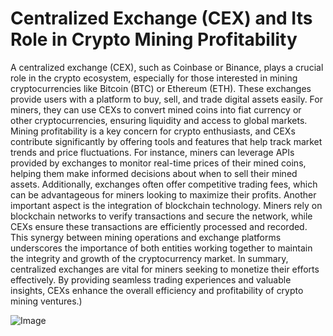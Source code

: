 # Centralized Exchange (CEX) and Its Role in Crypto Mining Profitability
A centralized exchange (CEX), such as Coinbase or Binance, plays a crucial role in the crypto ecosystem, especially for those interested in mining cryptocurrencies like Bitcoin (BTC) or Ethereum (ETH). These exchanges provide users with a platform to buy, sell, and trade digital assets easily. For miners, they can use CEXs to convert mined coins into fiat currency or other cryptocurrencies, ensuring liquidity and access to global markets.
Mining profitability is a key concern for crypto enthusiasts, and CEXs contribute significantly by offering tools and features that help track market trends and price fluctuations. For instance, miners can leverage APIs provided by exchanges to monitor real-time prices of their mined coins, helping them make informed decisions about when to sell their mined assets. Additionally, exchanges often offer competitive trading fees, which can be advantageous for miners looking to maximize their profits.
Another important aspect is the integration of blockchain technology. Miners rely on blockchain networks to verify transactions and secure the network, while CEXs ensure these transactions are efficiently processed and recorded. This synergy between mining operations and exchange platforms underscores the importance of both entities working together to maintain the integrity and growth of the cryptocurrency market.
In summary, centralized exchanges are vital for miners seeking to monetize their efforts effectively. By providing seamless trading experiences and valuable insights, CEXs enhance the overall efficiency and profitability of crypto mining ventures.)


![Image](https://github.com/user-attachments/assets/4a25d116-2220-4385-b08e-f287af8fcbc4)